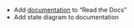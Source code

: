 - Add [documentation](https://icostate.readthedocs.io) to “Read the Docs”
- Add state diagram to documentation
